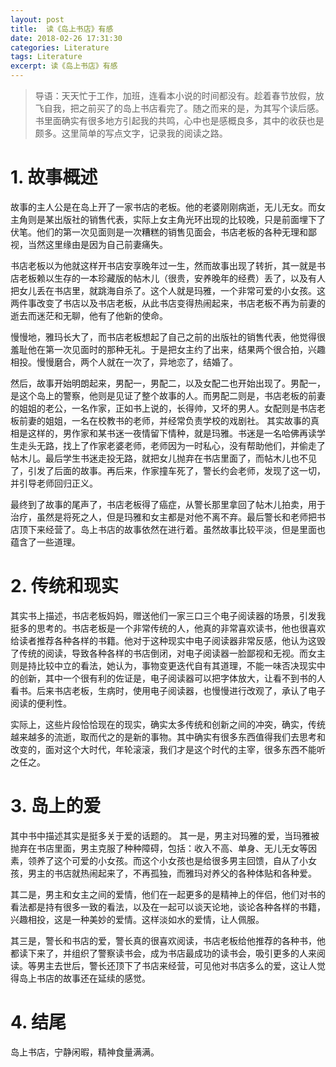 ```yaml
---
layout: post
title:  读《岛上书店》有感
date: 2018-02-26 17:31:30
categories: Literature
tags: Literature
excerpt: 读《岛上书店》有感
---
```


> 导语：天天忙于工作，加班，连看本小说的时间都没有。趁着春节放假，放飞自我，把之前买了的岛上书店看完了。随之而来的是，为其写个读后感。书里面确实有很多地方引起我的共鸣，心中也是感概良多，其中的收获也是颇多。这里简单的写点文字，记录我的阅读之路。

# 1. 故事概述

故事的主人公是在岛上开了一家书店的老板。他的老婆刚刚病逝，无儿无女。而女主角则是某出版社的销售代表，实际上女主角光环出现的比较晚，只是前面埋下了伏笔。他们的第一次见面则是一次糟糕的销售见面会，书店老板的各种无理和鄙视，当然这里缘由是因为自己前妻痛失。

书店老板以为他就这样开书店安享晚年过一生，然而故事出现了转折，其一就是书店老板赖以生存的一本珍藏版的帖木儿（很贵，安养晚年的经费）丢了，以及有人把女儿丢在书店里，就跳海自杀了。这个人就是玛雅，一个非常可爱的小女孩。这两件事改变了书店以及书店老板，从此书店变得热闹起来，书店老板不再为前妻的逝去而迷茫和无聊，他有了他新的使命。

慢慢地，雅玛长大了，而书店老板想起了自己之前的出版社的销售代表，他觉得很羞耻他在第一次见面时的那种无礼。于是把女主约了出来，结果两个很合拍，兴趣相投。慢慢磨合，两个人就在一次了，异地恋了，结婚了。

然后，故事开始明朗起来，男配一，男配二，以及女配二也开始出现了。男配一，是这个岛上的警察，他则是见证了整个故事的人。而男配二则是，书店老板的前妻的姐姐的老公，一名作家，正如书上说的，长得帅，又坏的男人。女配则是书店老板前妻的姐姐，一名在校教书的老师，并经常负责学校的戏剧社。 其实故事的真相是这样的，男作家和某书迷一夜情留下情种，就是玛雅。书迷是一名哈佛再读学生走头无路，找上了作家老婆老师，老师因为一时私心，没有帮助他们，并偷走了帖木儿。最后学生书迷走投无路，就把女儿抛弃在书店里面了，而帖木儿也不见了，引发了后面的故事。再后来，作家撞车死了，警长约会老师，发现了这一切，并引导老师回归正义。

最终到了故事的尾声了，书店老板得了癌症，从警长那里拿回了帖木儿拍卖，用于治疗，虽然是将死之人，但是玛雅和女主都是对他不离不弃。最后警长和老师把书店顶下来经营了。岛上书店的故事依然在进行着。虽然故事比较平淡，但是里面也蕴含了一些道理。

# 2. 传统和现实

其实书上描述，书店老板妈妈，赠送他们一家三口三个电子阅读器的场景，引发我挺多的思考的。书店老板是一个非常传统的人，他真的非常喜欢读书，他也很喜欢给读者推荐各种各样的书籍。他对于这种现实中电子阅读器非常反感，他认为这毁了传统的阅读，导致各种各样的书店倒闭，对电子阅读器一脸鄙视和无视。而女主则是持比较中立的看法，她认为，事物变更迭代自有其道理，不能一味否决现实中的创新，其中一个很有利的佐证是，电子阅读器可以把字体放大，让看不到书的人看书。后来书店老板，生病时，使用电子阅读器，也慢慢进行改观了，承认了电子阅读的便利性。

实际上，这些片段恰恰现在的现实，确实太多传统和创新之间的冲突，确实，传统越来越多的流逝，取而代之的是新的事物。其中确实有很多东西值得我们去思考和改变的，面对这个大时代，年轮滚滚，我们才是这个时代的主宰，很多东西不能听之任之。

# 3. 岛上的爱

其中书中描述其实是挺多关于爱的话题的。 其一是，男主对玛雅的爱，当玛雅被抛弃在书店里面，男主克服了种种障碍，包括：收入不高、单身、无儿无女等因素，领养了这个可爱的小女孩。而这个小女孩也是给很多男主回馈，自从了小女孩，男主的书店就热闹起来了，不再孤独，而雅玛对养父的各种体贴和各种爱。

其二是，男主和女主之间的爱情，他们在一起更多的是精神上的伴侣，他们对书的看法都是持有很多一致的看法，以及在一起可以谈天论地，谈论各种各样的书籍，兴趣相投，这是一种美妙的爱情。这样淡如水的爱情，让人佩服。

其三是，警长和书店的爱，警长真的很喜欢阅读，书店老板给他推荐的各种书，他都读下来了，并组织了警察读书会，成为书店最成功的读书会，吸引更多的人来阅读。等男主去世后，警长还顶下了书店来经营，可见他对书店多么的爱，这让人觉得岛上书店的故事还在延续的感觉。

# 4. 结尾

岛上书店，宁静闲暇，精神食量满满。

